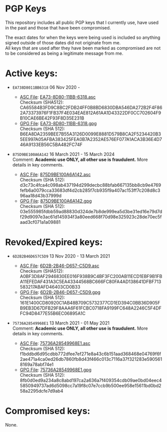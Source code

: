 # PGP Keys

This repository includes all public PGP keys that I currently use, have used in the past and those that have been compromised.  
  
The exact dates for when the keys were being used is included so anything signed outside of those dates did not originate from me.  
All keys that are used after they have been marked as compromised are not to be considered as being a legitimate message from me.  


# Active keys:

- `EA738D8011BB6318` 06 Nov 2020 -
	- [ASC File](https://github.com/daylamtayari/PGP-Keys/tree/master/Key_Files/EA73-8D80-11BB-6318.asc "ASC File"): [EA73-8D80-11BB-6318.asc](https://raw.github.com/daylamtayari/PGP-Keys/master/Key_Files/EA73-8D80-11BB-6318.asc "EA73-8D80-11BB-6318.asc")  
		Checksum (SHA512): CA65584B3FD9C8BC2FDB24FF0B8BD6830DBA546DA272B2F4F862A73373976F1FB37F4E034EAE812A61AA1D43322DF0CC702604F9B10CAE6BE42F93F8D35E231B
	- [GPG File](http:/http://https://github.com/daylamtayari/PGP-Keys/tree/master/Key_Files/EA73-8D80-11BB-6318.pgp "GPG File"): [EA73-8D80-11BB-6318.gpg](https://raw.github.com/daylamtayari/PGP-Keys/master/Key_Files/EA73-8D80-11BB-6318.gpg "EA73-8D80-11BB-6318.gpg")  
		Checksum (SHA 512): B6EA8DA2359BEE7B55A3126D0099E8881D579B8CA2F5234420B35EE997A05AFBA383425FEA0B7A2352AE576EF077A1ACA3B36E4D746A9133EB56C5BA482FC74F

  
- `875D9BE100A6A142` 16 March 2021 - 15 March 2024  
	Comment: **Academic use ONLY, all other use is fraudulent.** More details in key comments.
	- [ASC File](https://github.com/daylamtayari/PGP-Keys/tree/master/Key_Files/875D9BE100A6A142.asc "ASC File"): [875D9BE100A6A142.asc](https://raw.github.com/daylamtayari/PGP-Keys/master/Key_Files/875D9BE100A6A142.asc "875D9BE100A6A142.asc")  
		Checksum (SHA 512): d3c73c4fca4c098ab437194d299decbc88bfab667135bb8cb9e4769fefb6a0079cca33683df4d2cb285f7cb935f9a407ac153ff7c208d8c396aa18d43b37999d
	- [GPG File](https://github.com/daylamtayari/PGP-Keys/tree/master/Key_Files/875D9BE100A6A142.gpg "GPG File"): [875D9BE100A6A142.gpg](https://raw.github.com/daylamtayari/PGP-Keys/master/Key_Files/875D9BE100A6A142.gpg "875D9BE100A6A142.gpg")  
		Checksum (SHA 512): 03e555985fdbb59ad88830d324de7b8de999ea5d3be31ed16e79d7df29d9097e3ac61d145934f3a80eed668f70d98e325923c28de70ec5faad3cf071a1a09881

# Revoked/Expired keys:

- `6D2B2B46D657C5D9` 13 Nov 2020 - 13 March 2021
	- [ASC File](https://github.com/daylamtayari/PGP-Keys/tree/master/Key_Files/6D2B-2B46-D657-C5D9.asc "ASC File"): [6D2B-2B46-D657-C5D9.asc](https://raw.github.com/daylamtayari/PGP-Keys/master/Key_Files/6D2B-2B46-D657-C5D9.asc "6D2B-2B46-D657-C5D9.asc")  
		Checksum (SHA512): A0BF3D8AF2946830EE016F938B9C4BF3FC200AB11ECD1EBF9B1FBA11EFEDAF431A3C5EA43344568BC666FC80FA4AD138641DFBF713583217ABAFD46403CD0B33
	- [GPG File](https://github.com/daylamtayari/PGP-Keys/tree/master/Key_Files/6D2B-2B46-D657-C5D9.pgp "GPG File"): [6D2B-2B46-D657-C5D9.gpg](https://raw.github.com/daylamtayari/PGP-Keys/master/Key_Files/6D2B-2B46-D657-C5D9.gpg "6D2B-2B46-D657-C5D9.gpg")  
		Checksum (SHA 512): 161E1400CD80920C1AB48B709C5732377CD1ED394C0BB36D905FB9EB3D67DFB29F8AAA6F61FCBC0718FA9199FC648A2246C5F4DFFC94D8477E55B6EC06895A1C

- `75736A28549968E1` 13 March 2021 - 01 May 2021  
	Comment: **Academic use ONLY, all other use is fraudulent.** More details in key comments.
	- [ASC File](https://github.com/daylamtayari/PGP-Keys/tree/master/Key_Files/75736A28549968E1.asc "ASC File"): [75736A28549968E1.asc](https://raw.github.com/daylamtayari/PGP-Keys/master/Key_Files/75736A28549968E1.asc "75736A28549968E1.asc")  
		Checksum (SHA 512): f1bddbd6d95cdbb772dfee7ef271e8a43c6b151aad368468e04769f6f2ae471a4ca0ed26db7860fb8d43f466c013c7116a37f321283e5905618169a78abf74e1
	- [GPG File](https://github.com/daylamtayari/PGP-Keys/tree/master/Key_Files/75736A28549968E1.gpg "GPG File"): [75736A28549968E1.gpg](https://raw.github.com/daylamtayari/PGP-Keys/master/Key_Files/75736A28549968E1.gpg "75736A28549968E1.gpg")  
		Checksum (SHA 512): 8fb0d0ed9a234a8c8abd197ca2a636a7f409354cdb09ae0bd04eec45850949737ad6d5098cc7a19f8c07e7ccb9b500ee958e15611bd0bd258a2295dcfe7d9ab4

# Compromised keys:

None.
